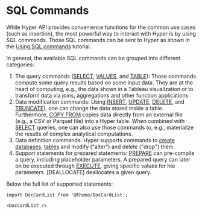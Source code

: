# SQL Commands

While Hyper API provides convenience functions for the
common use cases (such as insertion), the most powerful
way to interact with Hyper is by using SQL commands.
Those SQL commands can be sent to Hyper as shown in the
[Using SQL commands](/docs/guides/sql_commands) tutorial.

In general, the available SQL commands can be grouped into
different categories:

1. The query commands ([SELECT](command/select), [VALUES](command/values), and
   [TABLE](command/table)): Those commands compute some query results
   based on some input data. They are at the heart of computing,
   e.g., the data shown in a Tableau visualization or to
   transform data via joins, aggregations and other function
   applications.
2. Data modification commands: Using [INSERT](command/insert),
   [UPDATE](command/update), [DELETE](command/delete), and [TRUNCATE](command/truncate)),
   one can change the data stored inside a table.
   Furthermore, [COPY FROM](command/copy_from) copies data directly from
   an external file (e.g., a CSV or Parquet file) into a Hyper
   table.
   When combined with [SELECT](command/select) queries, one can also use
   those commands to, e.g., materialize the results of complex
   analytical computations.
3. Data definition commands: Hyper supports commands to
   [create databases](command/create_database), [tables](command/create_table) and
   modify ("alter") and delete ("drop") them.
5. Support statements for prepared statements: [PREPARE](command/prepare)
   can pre-compile a query, including placeholder parameters. A
   prepared query can later on be executed through
   [EXECUTE](command/execute), giving specific values for hte parameters.
   [DEALLOCATE] deallocates a given query.


Below the full list of supported statements:

```mdx-code-block
import DocCardList from '@theme/DocCardList';

<DocCardList />
```
